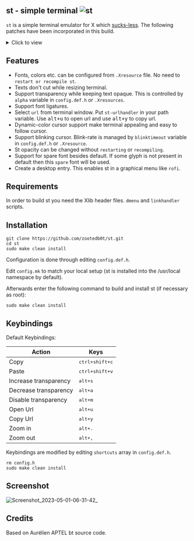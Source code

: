 ## st - simple terminal ![st](https://img.shields.io/static/v1?label=st&message=0.9&color=blue&style=flat-square)

`st` is a simple terminal emulator for X which [sucks-less](https://git.suckless.org/st/). The following patches have been incorporated in this build.

<details><summary>Click to view</summary>

- [st-alpha](https://st.suckless.org/patches/alpha/st-alpha-20220206-0.8.5.diff) - Allow `st` to have transparency while keeping text opaque.
- [st-anysize](https://st.suckless.org/patches/anysize/st-anysize-20220718-baa9357.diff) - Allows st to resize to any pixel size.
- [st-bold-is-not-bright](https://st.suckless.org/patches/bold-is-not-bright/st-bold-is-not-bright-20190127-3be4cf1.diff) - This patch makes bold text rendered simply as bold, leaving the color unaffected.
- [st-boxdraw](https://st.suckless.org/patches/boxdraw/st-boxdraw_v2-0.8.5.diff) - This patch adds options to render most of the lines/blocks characters without using the font so that they align perfectly regardless of font, size.
- [st-charoffsets](https://st.suckless.org/patches/charoffsets/st-charoffsets-20220311-0.8.5.diff) - This patch allow you to adjust the glyph position, so it doesn't get clipped short.
- [dont-cut-text]() - Allow us to resize terminal window without cutting text.
- [st-dynamic-cursor-color](https://st.suckless.org/patches/dynamic-cursor-color/st-dynamic-cursor-color-0.9.diff) - Swaps the colors of your cursor and the character you're currently on.
- [st-externalpipe](https://st.suckless.org/patches/externalpipe/st-externalpipe-0.8.4.diff) - Reading and writing `st's` screen through a pipe.
- [st-glyph-wide-support-boxdraw](https://st.suckless.org/patches/glyph_wide_support/st-glyph-wide-support-boxdraw-20220411-ef05519.diff) - This patch fixes wide glyphs truncation.
- [st-ligatures-boxdraw](https://st.suckless.org/patches/ligatures/0.9/st-ligatures-boxdraw-20221120-0.9.diff) - Add support for ligatures.
- [st-scrollback](https://st.suckless.org/patches/scrollback/) - Add `scrollback` support to terminal.
- [st-xresources-with-reload-signal](https://st.suckless.org/patches/xresources/) - Allow changing terminal colors,fonts etc. without `recompiling or restarting` `st` from `.xresource` file.
- [st-blinking_cursor](https://st.suckless.org/patches/blinking_cursor/st-blinking_cursor-20211116-2f6e597.diff) - This patch allows the use of a blinking cursor.
- [st-xresources](https://st.suckless.org/patches/xresources/st-xresources-20200604-9ba7ecf.diff) - This patch adds the ability to configure st via `Xresources`. At startup, st will read and apply the resources named in the resources[] array in `config.h`.
- [st-font2](https://st.suckless.org/patches/font2/st-font2-0.8.5.diff) - This patch allows to add spare font besides default. Some glyphs can be not present in default font. For this glyphs st uses font-config and try to find them in font cache first.
- [st-desktopentry](https://st.suckless.org/patches/desktopentry/st-desktopentry-0.8.5.diff) - Creates a desktop-entry for st. This enables to find st in a graphical menu and to display it with a nice icon.
- [st-netwmicon](https://st.suckless.org/patches/netwmicon/st-netwmicon-0.8.5-v2.diff) - Enables to set _NET_WM_ICON with a `png-image`.

</details>

## Features

- Fonts, colors etc. can be configured from `.Xresource` file. No need to `restart or recompile st`.
- Texts don't cut while resizing terminal.
- Support transparency while keeping text opaque. This is controlled by `alpha` variable in `config.def.h` or `.Xresources`.
- Support font ligatures.
- Select `url` from terminal window. Put `st-urlhandler` in your path variable. Use <kbd>alt+u</kbd> to open url and use <kbd>alt+y</kbd> to copy url.
- Dynamic-color cursor support make terminal appealing and easy to follow cursor.
- Support blinking cursor. Blink-rate is managed by `blinktimeout` variable in `config.def.h` or `.Xresource`.
- St opacity can be changed without `restarting` or `recompiling`.
- Support for spare font besides default. If some glyph is not present in default then this `spare` font will be used.
- Create a desktop entry. This enables st in a graphical menu like `rofi`.

## Requirements

In order to build st you need the Xlib header files. `dmenu` and `linkhandler` scripts.

## Installation

```
git clone https://github.com/zootedb0t/st.git
cd st
sudo make clean install
```

Configuration is done through editing `config.def.h`.

Edit `config.mk` to match your local setup (st is installed into
the /usr/local namespace by default).

Afterwards enter the following command to build and install st (if necessary as root):

```
sudo make clean install
```

## Keybindings

Default Keybindings:

<!-- prettier-ignore -->
| Action                | Keys                   |
|-----------------------|------------------------|
| Copy                  | <kbd>ctrl+shift+c</kbd>|
| Paste                 | <kbd>ctrl+shift+v</kbd>|
| Increase transparency | <kbd>alt+s</kbd>       |
| Decrease transparency | <kbd>alt+a</kbd>       |
| Disable transparency  | <kbd>alt+m</kbd>       |
| Open Url              | <kbd>alt+u</kbd>       |
| Copy Url              | <kbd>alt+y</kbd>       |
| Zoom in               | <kbd>alt+.</kbd>       |
| Zoom out              | <kbd>alt+,</kbd>       |

Keybindings are modified by editing `shortcuts` array in `config.def.h`.

```
rm config.h
sudo make clean install
```

## Screenshot

![Screenshot_2023-05-01-06-31-42_](https://user-images.githubusercontent.com/62596687/235456160-56baadd5-2099-4ed1-9a84-59f6d9b0c5d6.png)

## Credits

Based on Aurélien APTEL <aurelien dot aptel at gmail dot com> bt source code.
